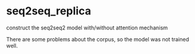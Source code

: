 # seq2seq_replica
construct the seq2seq2 model with/without attention mechanism

There are some problems about the corpus, so the model was not trained well.

